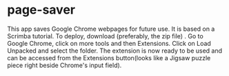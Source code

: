 # page-saver
This app saves Google Chrome webpages for future use. It is based on a Scrimba tutorial.
To deploy, download (preferably, the zip file) . Go to Google Chrome, click on more tools and then Extensions. Click on Load Unpacked and select the folder. The extension is now ready to be used and can be accessed from the Extensions button(looks like a Jigsaw puzzle piece right beside Chrome's input field).
